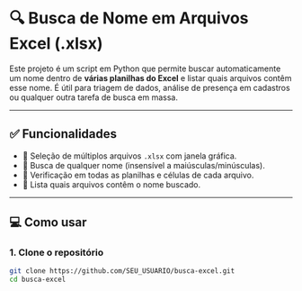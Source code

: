 # 🔍 Busca de Nome em Arquivos Excel (.xlsx)

Este projeto é um script em Python que permite buscar automaticamente um nome dentro de **várias planilhas do Excel** e listar quais arquivos contêm esse nome. É útil para triagem de dados, análise de presença em cadastros ou qualquer outra tarefa de busca em massa.

---

## ✅ Funcionalidades

- 📂 Seleção de múltiplos arquivos `.xlsx` com janela gráfica.
- 🔎 Busca de qualquer nome (insensível a maiúsculas/minúsculas).
- 📄 Verificação em todas as planilhas e células de cada arquivo.
- 📃 Lista quais arquivos contêm o nome buscado.

---

## 💻 Como usar

### 1. Clone o repositório

```bash
git clone https://github.com/SEU_USUARIO/busca-excel.git
cd busca-excel
